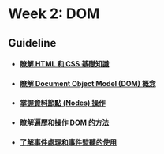 # Week 2: DOM

## Guideline
- #### [瞭解 HTML 和 CSS 基礎知識]()
- #### [瞭解 Document Object Model (DOM) 概念]()
- #### [掌握資料節點 (Nodes) 操作]()
- #### [瞭解遍歷和操作 DOM 的方法]()
- #### [了解事件處理和事件監聽的使用]()